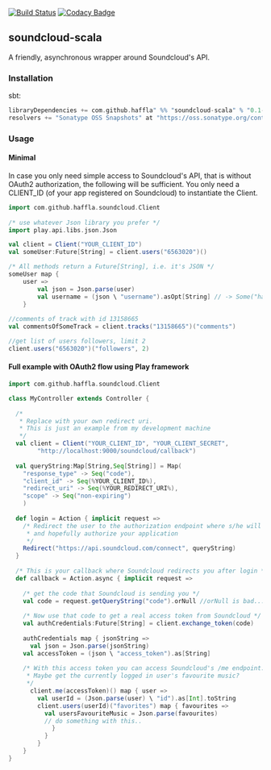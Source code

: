 [![Build Status](https://travis-ci.org/haffla/soundcloud-scala.svg)](https://travis-ci.org/haffla/soundcloud-scala) [![Codacy Badge](https://api.codacy.com/project/badge/7a481c68837549f7aaa4f630153369fa)](https://www.codacy.com/app/jakobpupke_2054/soundcloud-scala)

## soundcloud-scala

A friendly, asynchronous wrapper around Soundcloud's API.

### Installation
sbt:

```scala
libraryDependencies += com.github.haffla" %% "soundcloud-scala" % "0.1-SNAPSHOT"
resolvers += "Sonatype OSS Snapshots" at "https://oss.sonatype.org/content/repositories/snapshots"
```

### Usage
#### Minimal
In case you only need simple access to Soundcloud's API, that is without OAuth2 authorization, the following will be sufficient. You only need a CLIENT_ID (of your app registered on Soundcloud) to instantiate the Client.
 
```scala
import com.github.haffla.soundcloud.Client
    
/* use whatever Json library you prefer */
import play.api.libs.json.Json

val client = Client("YOUR_CLIENT_ID")
val someUser:Future[String] = client.users("6563020")()

/* All methods return a Future[String], i.e. it's JSON */
someUser map {
	user => 
		val json = Json.parse(user)
		val username = (json \ "username").asOpt[String] // -> Some("haffla")
	}
	
//comments of track with id 13158665
val commentsOfSomeTrack = client.tracks("13158665")("comments")

//get list of users followers, limit 2
client.users("6563020")("followers", 2)
```

#### Full example with OAuth2 flow using Play framework

```scala
import com.github.haffla.soundcloud.Client	

class MyController extends Controller {
		
  /* 
   * Replace with your own redirect uri.
   * This is just an example from my development machine 
   */
  val client = Client("YOUR_CLIENT_ID", "YOUR_CLIENT_SECRET", 
  		"http://localhost:9000/soundcloud/callback")
                      
  val queryString:Map[String,Seq[String]] = Map(
    "response_type" -> Seq("code"),
    "client_id" -> Seq(%YOUR_CLIENT_ID%),
    "redirect_uri" -> Seq(%YOUR_REDIRECT_URI%),
    "scope" -> Seq("non-expiring")
    )
	  
  def login = Action { implicit request =>
    /* Redirect the user to the authorization endpoint where s/he will 
     * and hopefully authorize your application
     */
    Redirect("https://api.soundcloud.com/connect", queryString)
  }
		
  /* This is your callback where Soundcloud redirects you after login */
  def callback = Action.async { implicit request =>
	  
    /* get the code that Soundcloud is sending you */
    val code = request.getQueryString("code").orNull //orNull is bad...
    
    /* Now use that code to get a real access token from Soundcloud */
    val authCredentials:Future[String] = client.exchange_token(code)
	    
    authCredentials map { jsonString =>
      val json = Json.parse(jsonString)
    val accessToken = (json \ "access_token").as[String]
		
    /* With this access token you can access Soundcloud's /me endpoint.
     * Maybe get the currently logged in user's favourite music? 
     */
      client.me(accessToken)() map { user =>
        val userId = (Json.parse(user) \ "id").as[Int].toString
        client.users(userId)("favorites") map { favourites =>
          val usersFavouriteMusic = Json.parse(favourites)
          // do something with this..
            }
          }
        }
    }
}
```
